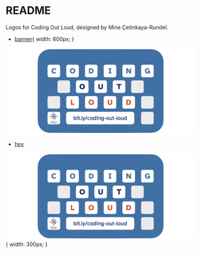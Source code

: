 # README

Logos for Coding Out Loud, designed by Mine Çetinkaya-Rundel.

- [banner](/logo/coding-out-loud-logo-banner.png){ width: 600px; }

![Banner](/logo/coding-out-loud-logo-banner.png)

- [hex](/logo/coding-out-loud-hex)

![Hex](/logo/coding-out-loud-logo-banner.png){ width: 300px; }
